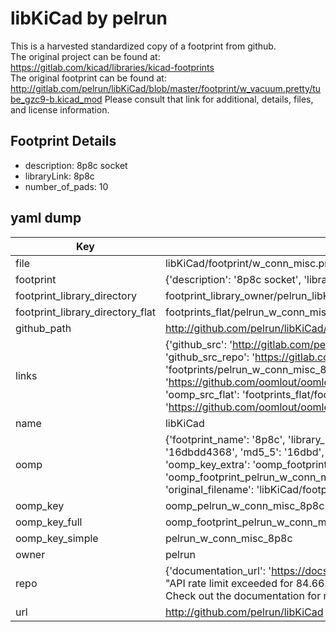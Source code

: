 # libKiCad by pelrun  
This is a harvested standardized copy of a footprint from github.  
The original project can be found at:  
https://gitlab.com/kicad/libraries/kicad-footprints  
The original footprint can be found at:
http://gitlab.com/pelrun/libKiCad/blob/master/footprint/w_vacuum.pretty/tube_gzc9-b.kicad_mod
Please consult that link for additional, details, files, and license information.  
## Footprint Details
* description: 8p8c socket  
* libraryLink: 8p8c  
* number_of_pads: 10  
## yaml dump  
| Key | Value |  
| --- | --- |  
| file | libKiCad/footprint/w_conn_misc.pretty/8p8c.kicad_mod |  
| footprint | {'description': '8p8c socket', 'libraryLink': '8p8c', 'number_of_pads': 10} |  
| footprint_library_directory | footprint_library_owner/pelrun_libKiCad |  
| footprint_library_directory_flat | footprints_flat/pelrun_w_conn_misc_8p8c/working |  
| github_path | http://github.com/pelrun/libKiCad/blob/master/footprint/w_conn_misc.pretty/8p8c.kicad_mod |  
| links | {'github_src': 'http://gitlab.com/pelrun/libKiCad/blob/master/footprint/w_vacuum.pretty/tube_gzc9-b.kicad_mod', 'github_src_repo': 'https://gitlab.com/kicad/libraries/kicad-footprints', 'oomp_bot': 'footprints/pelrun_w_conn_misc_8p8c/working', 'oomp_bot_github': 'https://github.com/oomlout/oomlout_oomp_footprint_bot/tree/main/footprints/pelrun_w_conn_misc_8p8c/working', 'oomp_src_flat': 'footprints_flat/footprints_flat/pelrun_w_conn_misc_8p8c/working', 'oomp_src_flat_github': 'https://github.com/oomlout/oomlout_oomp_footprint_src/tree/main/footprints_flat/pelrun_w_conn_misc_8p8c/working'} |  
| name | libKiCad |  
| oomp | {'footprint_name': '8p8c', 'library_name': 'w_conn_misc', 'md5': '16dbdd4368c56e374407f20372e71359', 'md5_10': '16dbdd4368', 'md5_5': '16dbd', 'md5_6': '16dbdd', 'oomp_key': 'oomp_pelrun_w_conn_misc_8p8c', 'oomp_key_extra': 'oomp_footprint_pelrun_w_conn_misc_8p8c', 'oomp_key_full': 'oomp_footprint_pelrun_w_conn_misc_8p8c_16dbdd', 'oomp_key_simple': 'pelrun_w_conn_misc_8p8c', 'original_filename': 'libKiCad/footprint/w_conn_misc.pretty/8p8c.kicad_mod', 'owner_name': 'pelrun'} |  
| oomp_key | oomp_pelrun_w_conn_misc_8p8c |  
| oomp_key_full | oomp_footprint_pelrun_w_conn_misc_8p8c |  
| oomp_key_simple | pelrun_w_conn_misc_8p8c |  
| owner | pelrun |  
| repo | {'documentation_url': 'https://docs.github.com/rest/overview/resources-in-the-rest-api#rate-limiting', 'message': "API rate limit exceeded for 84.66.173.59. (But here's the good news: Authenticated requests get a higher rate limit. Check out the documentation for more details.)"} |  
| url | http://github.com/pelrun/libKiCad |  


